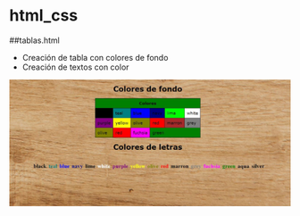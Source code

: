 # html_css


##tablas.html

- Creación de tabla con colores de fondo
- Creación de textos con color

<img src="assets\images\colores.JPG"/>



